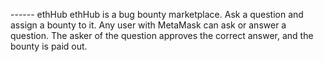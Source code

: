 ------ ethHub 
 ethHub is a bug bounty marketplace. Ask a question and assign a bounty to it. 
 Any user with MetaMask can ask or answer a question. 
 The asker of the question approves the correct answer, and the bounty is paid out.
 
 
 
 
 
 
